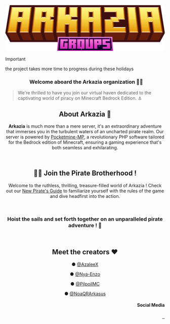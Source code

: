 <img src="./profile/asset/arkaziagroups.png"/>

> [!IMPORTANT]
> the project takes more time to progress during these holidays


<h3 align="center">
&nbsp
Welcome aboard the Arkazia organization 🏴‍☠️
</h3>

> We're thrilled to have you join our virtual haven dedicated to the captivating world of piracy on Minecraft Bedrock Edition. ⚓️

<h2 align="center">
About Arkazia 🌊
</h2>

<p align="center">
<strong>Arkazia</strong> is much more than a mere server, it's an extraordinary adventure that immerses you in the turbulent waters of an uncharted pirate realm. Our server is powered by <a href="[https://github.com/PowerNukkitX](https://github.com/pmmp/PocketMine-MP)">Pocketmine-MP</a>, a revolutionary PHP software tailored for the Bedrock edition of Minecraft, ensuring a gaming experience that's both seamless and exhilarating.
</p>
&nbsp

<h2 align="center">
🏴‍☠️ Join the Pirate Brotherhood  !
</h2>

<p align="center">
Welcome to the ruthless, thrilling, treasure-filled world of Arkazia ! Check out our <a href="https://discord.gg/eF79vESm5S">New Pirate's Guide</a> to familiarize yourself with the rules of the game and dive headfirst into the action.
</p>
&nbsp

<h3 align="center">
Hoist the sails and set forth together on an unparalleled pirate adventure ! 🦜
</h3>
&nbsp

<h2 align="center">
Meet the creators ❤
</h2>

<div align="center">

● [@AzaleeX](https://github.com/AzaleeX)

● [@Nya-Enzo](https://github.com/Nya-Enzo)

● [@PilpoilMC](https://github.com/PilpoilMC)

● [@NoaQRArkasus](https://github.com/NoaQRArkasus)

</div>

<h4 align="right">
Social Media
</h4>
<p align="right">
<a href="https://twitter.com/ArkaziaMCBE">
    <img src="https://skillicons.dev/icons?i=twitter" alt="" height="35"/>
  </a>
  <a href="https://discord.gg/eF79vESm5S">
    <img src="https://skillicons.dev/icons?i=discord" alt="" height="35"/>
  </a>
  <a href="https://github.com/ArkaziaMCBE">
    <img src="https://skillicons.dev/icons?i=github" alt="" height="35"/>
  </a>
</p>






